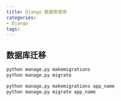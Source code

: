 ```yaml
---
title: Django 数据库使用
categories:
- Django
tags:
---
```



## 数据库迁移
```bash
python manage.py makemigrations
python manage.py migrate
```

```bash
python manage.py makemigrations app_name
python manage.py migrate app_name
```

